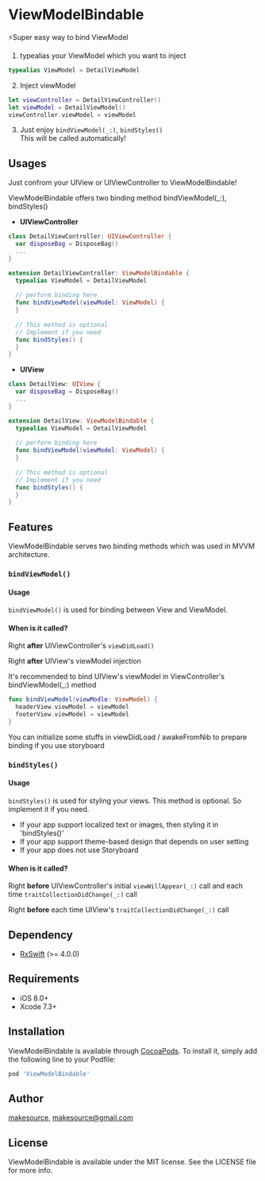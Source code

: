 # ViewModelBindable
⚡️Super easy way to bind ViewModel

1. typealias your ViewModel which you want to inject
```swift
typealias ViewModel = DetailViewModel
```

2. Inject viewModel
```swift
let viewController = DetailViewController()
let viewModel = DetailViewModel()
viewController.viewModel = viewModel
```

3. Just enjoy `bindViewModel(_:)`, `bindStyles()` <br/> This will be called automatically!

## Usages
Just confrom your UIView or UIViewController to ViewModelBindable!

ViewModelBindable offers two binding method bindViewModel(_:), bindStyles()


- **UIViewController**
```swift
class DetailViewController: UIViewController {
  var disposeBag = DisposeBag()
  ...
}

extension DetailViewController: ViewModelBindable {
  typealias ViewModel = DetailViewModel
  
  // perform binding here
  func bindViewModel(viewModel: ViewModel) {
  }
  
  // This method is optional
  // Implement if you need
  func bindStyles() {
  }
}
```
- **UIView**
```swift
class DetailView: UIView {
  var disposeBag = DisposeBag()
  ...
}

extension DetailView: ViewModelBindable {
  typealias ViewModel = DetailViewModel
  
  // perform binding here
  func bindViewModel(viewModel: ViewModel) {
  }
  
  // This method is optional
  // Implement if you need
  func bindStyles() {
  }
}
```

## Features

ViewModelBindable serves two binding methods which was used in MVVM architecture.

### `bindViewModel()`

#### Usage

`bindViewModel()` is used for binding between View and ViewModel.

#### When is it called?

Right **after** UIViewController's `viewDidLoad()`

Right **after** UIView's viewModel injection

It's recommended to bind UIView's viewModel in ViewController's bindViewModel(_:) method 

```swift
func bindViewModel(viewModle: ViewModel) {
  headerView.viewModel = viewModel
  footerView.viewModel = viewModel
}
```
 
You can initialize some stuffs in viewDidLoad / awakeFromNib to prepare binding if you use storyboard


### `bindStyles()`

#### Usage

`bindStyles()` is used for styling your views. This method is optional. So implement it if you need.

- If your app support localized text or images, then styling it in 'bindStyles()'
- If your app support theme-based design that depends on user setting
- If your app does not use Storyboard

#### When is it called?

Right **before** UIViewController's initial `viewWillAppear(_:)` call and each time `traitCollectionDidChange(_:)` call
 
Right **before** each time UIView's `traitCollectionDidChange(_:)` call

## Dependency

- [RxSwift](https://github.com/ReactiveX/RxSwift) (>= 4.0.0)

## Requirements

- iOS 8.0+
- Xcode 7.3+

## Installation

ViewModelBindable is available through [CocoaPods](http://cocoapods.org). To install
it, simply add the following line to your Podfile:

```ruby
pod 'ViewModelBindable'
```

## Author

[makesource](https://github.com/makesource), makesource@gmail.com

## License

ViewModelBindable is available under the MIT license. See the LICENSE file for more info.
